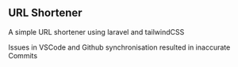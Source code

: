 ## URL Shortener

A simple URL shortener using laravel and tailwindCSS

Issues in VSCode and Github synchronisation resulted in inaccurate Commits